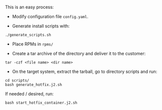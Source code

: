 This is an easy process: 

* Modify configuration file `config.yaml`.

* Generate install scripts with:
~~~
./generate_scripts.sh
~~~

* Place RPMs in `rpms/` 

* Create a tar archive of the directory and deliver it to the customer:
~~~
tar -czf <file name> <dir name>
~~~

* On the target system, extract the tarball, go to directory scripts and run:
~~~
cd scripts/
bash generate_hotfix.j2.sh
~~~

If needed / desired, run:
~~~
bash start_hotfix_container.j2.sh
~~~
